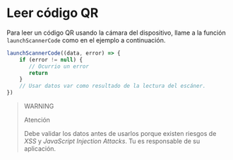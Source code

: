 # Leer código QR

Para leer un código QR usando la cámara del dispositivo, llame a la función `launchScannerCode` como en el ejemplo a continuación.

```javascript
launchScannerCode((data, error) => {
    if (error != null) {
       // Ocurrio un error
       return
    }
    // Usar datos var como resultado de la lectura del escáner.
})
```

> WARNING
>
> Atención
>
> Debe validar los datos antes de usarlos porque existen riesgos de _XSS_ y _JavaScript Injection Attacks_. Tu es responsable de su aplicación.